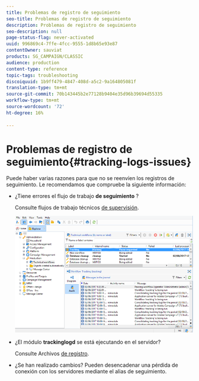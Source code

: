 ```yaml
---
title: Problemas de registro de seguimiento
seo-title: Problemas de registro de seguimiento
description: Problemas de registro de seguimiento
seo-description: null
page-status-flag: never-activated
uuid: 996869c4-7ffe-4fcc-9555-1d8b65e93e87
contentOwner: sauviat
products: SG_CAMPAIGN/CLASSIC
audience: production
content-type: reference
topic-tags: troubleshooting
discoiquuid: 1b9ff479-4847-408d-a5c2-9a164805081f
translation-type: tm+mt
source-git-commit: 70b143445b2e77128b9404e35d96b39694d55335
workflow-type: tm+mt
source-wordcount: '72'
ht-degree: 16%

---
```



# Problemas de registro de seguimiento{#tracking-logs-issues}

Puede haber varias razones para que no se reenvíen los registros de seguimiento. Le recomendamos que compruebe la siguiente información:

* ¿Tiene errores el flujo de trabajo **de seguimiento** ?

   Consulte flujos de trabajo técnicos [de supervisión](../../workflow/using/monitoring-technical-workflows.md).

   ![](assets/tracking_scheduled_task.png)

* ¿El módulo **trackinglogd** se está ejecutando en el servidor?

   Consulte Archivos [de registro](../../production/using/log-files.md).

* ¿Se han realizado cambios? Pueden desencadenar una pérdida de conexión con los servidores mediante el alias de seguimiento.

